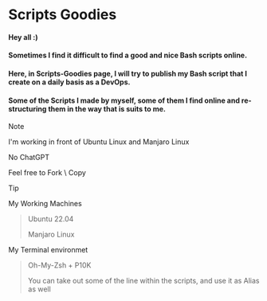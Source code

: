 # Scripts Goodies
#### Hey all :)
#### Sometimes I find it difficult to find a good and nice Bash scripts online.
#### Here, in Scripts-Goodies page, I will try to publish my Bash script that I create on a daily basis as a DevOps.
#### Some of the Scripts I made by myself, some of them I find online and re-structuring them in the way that is suits to me.

> [!NOTE]  
> I'm working in front of Ubuntu Linux and Manjaro Linux
> 
> No ChatGPT
>
> Feel free to Fork \ Copy


> [!TIP]
> My Working Machines
> > Ubuntu 22.04
> > 
> > Manjaro Linux
> 
> My Terminal environmet
> > Oh-My-Zsh + P10K
> > 
> > You can take out some of the line within the scripts, and use it as Alias as well


<!--

> [!IMPORTANT]  
> Crucial information necessary for users to succeed.

> [!WARNING]  
> Critical content demanding immediate user attention due to potential risks.

> [!CAUTION]
> Negative potential consequences of an action.




> :warning: **This is a Warning**: Description text here

> :memo: **This is a Note**: Description text here

> :bulb: **This is a Hint**: Description text here

> :heavy_check_mark: **Check**: Description text here

> :information_source: **Additional Information**: Description text here

-->
